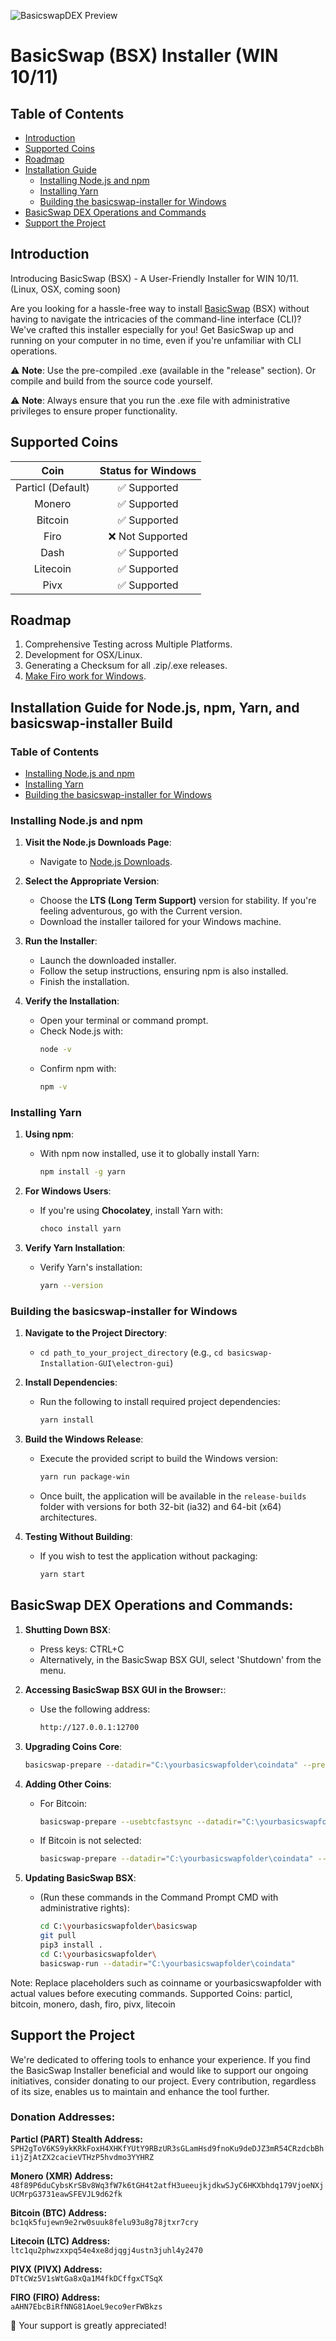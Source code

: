 ![BasicswapDEX Preview](.github-readme/basicswap_header_v1.0.6-WIN.jpg)

# BasicSwap (BSX) Installer (WIN 10/11)

## Table of Contents

- [Introduction](#introduction)
- [Supported Coins](#supported-coins)
- [Roadmap](#roadmap)
- [Installation Guide](#installation-guide-for-nodejs-npm-yarn-and-basicswap-installer-build)
  - [Installing Node.js and npm](#installing-nodejs-and-npm)
  - [Installing Yarn](#installing-yarn)
  - [Building the basicswap-installer for Windows](#building-the-basicswap-installer-for-windows)
- [BasicSwap DEX Operations and Commands](#basicSwap-dex-operations-and-commands)
- [Support the Project](#support-the-project)




## Introduction

Introducing BasicSwap (BSX) - A User-Friendly Installer for WIN 10/11. (Linux, OSX, coming soon)

Are you looking for a hassle-free way to install [BasicSwap](https://basicswapdex.com) (BSX) without having to navigate the intricacies of the command-line interface (CLI)? We've crafted this installer especially for you! Get BasicSwap up and running on your computer in no time, even if you're unfamiliar with CLI operations. 

⚠️ **Note**: Use the pre-compiled .exe (available in the "release" section). Or compile and build from the source code yourself.

⚠️ **Note**: Always ensure that you run the .exe file with administrative privileges to ensure proper functionality.

## Supported Coins 

| Coin      | Status for Windows        |
|:---------:|:-------------------------:|
| Particl (Default) | ✅ Supported |
| Monero    | ✅ Supported               |
| Bitcoin   | ✅ Supported               |
| Firo      | ❌ Not Supported           |
| Dash      | ✅ Supported               |
| Litecoin  | ✅ Supported               |
| Pivx      | ✅ Supported               |

## Roadmap

1. Comprehensive Testing across Multiple Platforms.
2. Development for OSX/Linux.
3. Generating a Checksum for all .zip/.exe releases.
4. [Make Firo work for Windows](https://github.com/tecnovert/basicswap/blob/db0e85d37cfe4b0a42c1fdbf608b4d2df73e18d7/bin/basicswap_prepare.py#L628).

## Installation Guide for Node.js, npm, Yarn, and basicswap-installer Build

### Table of Contents

- [Installing Node.js and npm](#installing-nodejs-and-npm)
- [Installing Yarn](#installing-yarn)
- [Building the basicswap-installer for Windows](#building-the-basicswap-installer-for-windows)

### Installing Node.js and npm

1. **Visit the Node.js Downloads Page**:
   - Navigate to [Node.js Downloads](https://nodejs.org/en/download/).

2. **Select the Appropriate Version**:
   - Choose the **LTS (Long Term Support)** version for stability. If you're feeling adventurous, go with the Current version.
   - Download the installer tailored for your Windows machine.

3. **Run the Installer**:
   - Launch the downloaded installer.
   - Follow the setup instructions, ensuring npm is also installed.
   - Finish the installation.

4. **Verify the Installation**:
   - Open your terminal or command prompt.
   - Check Node.js with: 
     ```bash
     node -v
     ```
   - Confirm npm with:
     ```bash
     npm -v
     ```

### Installing Yarn

1. **Using npm**:
   - With npm now installed, use it to globally install Yarn:
     ```bash
     npm install -g yarn
     ```

2. **For Windows Users**:
   - If you're using **Chocolatey**, install Yarn with:
     ```bash
     choco install yarn
     ```

4. **Verify Yarn Installation**:
   - Verify Yarn's installation:
     ```bash
     yarn --version
     ```

### Building the basicswap-installer for Windows

1. **Navigate to the Project Directory**:
   - `cd path_to_your_project_directory` (e.g., `cd basicswap-Installation-GUI\electron-gui`)

2. **Install Dependencies**:
   - Run the following to install required project dependencies:
     ```bash
     yarn install
     ```

3. **Build the Windows Release**:
   - Execute the provided script to build the Windows version:
     ```bash
     yarn run package-win
     ```
   - Once built, the application will be available in the `release-builds` folder with versions for both 32-bit (ia32) and 64-bit (x64) architectures.

4. **Testing Without Building**:
   - If you wish to test the application without packaging:
     ```bash
     yarn start
     ```

## BasicSwap DEX Operations and Commands:

1. **Shutting Down BSX**:
   - Press keys: CTRL+C
   - Alternatively, in the BasicSwap BSX GUI, select 'Shutdown' from the menu.

2. **Accessing BasicSwap BSX GUI in the Browser:**:
   - Use the following address:
     ```bash
     http://127.0.0.1:12700
     ```

3. **Upgrading Coins Core**:
     ```bash
     basicswap-prepare --datadir="C:\yourbasicswapfolder\coindata" --preparebinonly --withcoins=coinname
     ```

4. **Adding Other Coins**:
   - For Bitcoin:
     ```bash
     basicswap-prepare --usebtcfastsync --datadir="C:\yourbasicswapfolder\coindata" --addcoin=bitcoin,coinname
     ```
   - If Bitcoin is not selected:
     ```bash
     basicswap-prepare --datadir="C:\yourbasicswapfolder\coindata" --addcoin=coinname,coinname
     ```

5. **Updating BasicSwap BSX**:
   - (Run these commands in the Command Prompt CMD with administrative rights):
     ```bash
     cd C:\yourbasicswapfolder\basicswap
     git pull
     pip3 install .
     cd C:\yourbasicswapfolder\
     basicswap-run --datadir="C:\yourbasicswapfolder\coindata"

     ```
Note: Replace placeholders such as coinname or yourbasicswapfolder with actual values before executing commands. Supported Coins: particl, bitcoin, monero, dash, firo, pivx, litecoin


## Support the Project

We're dedicated to offering tools to enhance your experience. If you find the BasicSwap Installer beneficial and would like to support our ongoing initiatives, consider donating to our project. Every contribution, regardless of its size, enables us to maintain and enhance the tool further.

### Donation Addresses:

**Particl (PART) Stealth Address:**  
`SPH2gToV6KS9ykKRkFoxH4XHKfYUtY9RBzUR3sGLamHsd9fnoKu9deDJZ3mR54CRzdcbBhi1jZjAtZX2cacieVTHzP5hvdmo3YYHRZ`

**Monero (XMR) Address:**  
`48f89P6duCybsKrSBv8Wq3fW7k6tGH4t2atfH3ueeujkjdkwSJyC6HKXbhdq179VjoeNXjUCMrpG3731eawSFEVJL9d62fk`

**Bitcoin (BTC) Address:**  
`bc1qk5fujewn9e2rw0suuk8felu93u8g78jtxr7cry`

**Litecoin (LTC) Address:**  
`ltc1qu2phwzxxpq54e4xe8djqgj4ustn3juhl4y2470`

**PIVX (PIVX) Address:**  
`DTtCWz5V1sWtGa8xQa1M4fkDCffgxCTSqX`

**FIRO (FIRO) Address:**  
`aAHN7EbcBiRfNNG81AoeL9eco9erFWBkzs`

🙌 Your support is greatly appreciated!